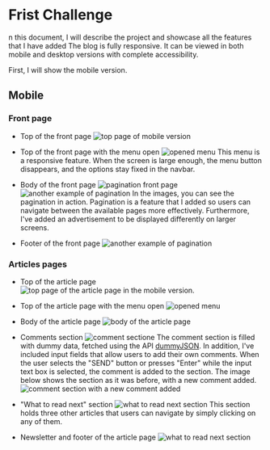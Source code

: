 # Frist Challenge

n this document, I will describe the project and showcase all the features that I have added
The blog is fully responsive. It can be viewed in both mobile and desktop versions with complete accessibility.

First, I will show the mobile version.
## Mobile

### Front page
- Top of the front page
![top page of mobile version](./assets/README/front-page-mobile-top-page.jpg)

- Top of the front page with the menu open
![opened menu](./assets/README/front-page-mobile-open-menu.jpg)
This menu is a responsive feature. When the screen is large enough, the menu button disappears, and the options stay fixed in the navbar.

- Body of the front page
![pagination front page](./assets/README/front-page-mobile-pages-pagination1.jpg)
![another example of pagination](./assets/README/front-page-mobile-pages-pagination2.jpg)
In the images, you can see the pagination in action. Pagination is a feature that I added so users can navigate between the available pages more effectively.
Furthermore, I've added an advertisement to be displayed differently on larger screens.

- Footer of the front page
![another example of pagination](./assets/README/front-page-mobile-footer.jpg)

### Articles pages
- Top of the article page
![top page of the article page in the mobile version.](./assets/README/article-mobile-top-page.jpg)

- Top of the article page with the menu open
![opened menu](./assets/README/article-mobile-open-menu.jpg)

- Body of the article page
![body of the article page](./assets/README/article-mobile-body.jpg)

- Comments section
![comment sectione](./assets/README/article-mobile-comments.jpg)
The comment section is filled with dummy data, fetched using the API [dummyJSON](https://dummyjson.com/).
In addition, I've included input fields that allow users to add their own comments. When the user selects the "SEND" button or presses "Enter" while the input text box is selected, the comment is added to the section.
The image below shows the section as it was before, with a new comment added.
![comment section with a new comment added](./assets/README/article-mobile-comments-new-comment.jpg)

- "What to read next" section
![what to read next section](./assets/README/article-mobile-read-next.jpg)
This section holds three other articles that users can navigate by simply clicking on any of them.

- Newsletter and footer of the article page
![what to read next section](./assets/README/article-mobile-newsletter-and-footer.jpg)
